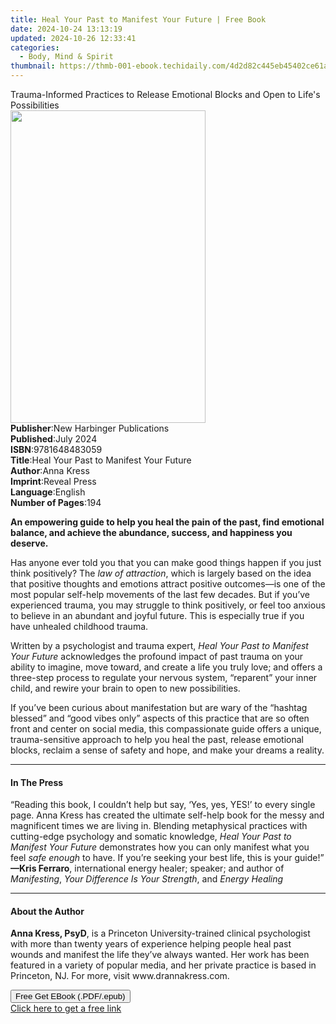 ```yaml
---
title: Heal Your Past to Manifest Your Future | Free Book
date: 2024-10-24 13:13:19
updated: 2024-10-26 12:33:41
categories:
  - Body, Mind & Spirit
thumbnail: https://thmb-001-ebook.techidaily.com/4d2d82c445eb45402ce61a0d30ece978ccf5960e8070d569d1695fba6ae5a553.jpg
---
```

<main id="book-container">
  <div class="flex flex-col">
    <div class="book-brief flex-1 py-6 px-4 sm:p-6 md:py-10 md:px-8">
      <!-- brief-->
      <div class="book-brief-main">
        Trauma-Informed Practices to Release Emotional Blocks and Open to Life's
        Possibilities
      </div>
    </div>
    <div
      class="book-meta-info flex-1 grid gap-4 col-start-1 col-end-3 row-start-1 sm:mb-6 sm:grid-cols-4 lg:gap-6 lg:col-start-2 lg:row-end-6 lg:row-span-6 lg:mb-0"
    >
      <div
        class="book-meta-info-left place-content-center mt-4 p-4 text-sm leading-6 col-start-2 col-span-2 dark:text-slate-400"
      >
        <img
          class="w-full h-500 object-cover rounded-lg sm:h-255 sm:col-span-2 lg:col-span-full"
          src="https://img-001-ebook.techidaily.com/519f11dee68e76c1a7bde9b7310ffc00ad20f64f3dc3c9b0826d64f529c78d10.jpg"
          alt=""
          width="312"
          height="500"
        />
      </div>
      <div
        class="book-meta-info-right mt-2 col-start-1 row-start-2 col-span-3 self-center"
      >
        <!-- meta data  -->
        <div class="flex flex-col px-4 md:px-8">
          <div class="flex-1">
            <strong>Publisher</strong>:<span class="px-2"
              >New Harbinger Publications</span
            >
          </div>
          <div class="flex-1">
            <strong>Published</strong>:<span class="px-2">July 2024</span>
          </div>
          <div class="flex-1">
            <strong>ISBN</strong>:<span class="px-2">9781648483059</span>
          </div>
          <div class="flex-1">
            <strong>Title</strong>:<span class="px-2"
              >Heal Your Past to Manifest Your Future</span
            >
          </div>
          <div class="flex-1">
            <strong>Author</strong>:<span class="px-2">Anna Kress</span>
          </div>
          <div class="flex-1">
            <strong>Imprint</strong>:<span class="px-2">Reveal Press</span>
          </div>
          <div class="flex-1">
            <strong>Language</strong>:<span class="px-2">English</span>
          </div>
          <div class="flex-1">
            <strong>Number of Pages</strong>:<span class="px-2">194</span>
          </div>
        </div>
      </div>
    </div>
    <div class="book-description flex-1 py-6 px-4 sm:p-6 md:py-10 md:px-8">
      <div class="book-description-main">
        <div accordion-content="" id="description">
          <p>
            <b
              >An empowering guide to help you heal the pain of the past, find
              emotional balance, and achieve the abundance, success, and
              happiness you deserve.</b
            >
          </p>
          <p>
            Has anyone ever told you that you can make good things happen if you
            just think positively? The <i>law of attraction</i>, which is
            largely based on the idea that positive thoughts and emotions
            attract positive outcomes—is one of the most popular self-help
            movements of the last few decades. But if you’ve experienced trauma,
            you may struggle to think positively, or feel too anxious to believe
            in an abundant and joyful future. This is especially true if you
            have unhealed childhood trauma.
          </p>
          <p>
            Written by a psychologist and trauma expert,
            <i>Heal Your Past to Manifest Your Future</i> acknowledges the
            profound impact of past trauma on your ability to imagine, move
            toward, and create a life you truly love; and offers a three-step
            process to regulate your nervous system, “reparent” your inner
            child, and rewire your brain to open to new possibilities.
          </p>
          <p>
            If you’ve been curious about manifestation but are wary of the
            “hashtag blessed” and “good vibes only” aspects of this practice
            that are so often front and center on social media, this
            compassionate guide offers a unique, trauma-sensitive approach to
            help you heal the past, release emotional blocks, reclaim a sense of
            safety and hope, and make your dreams a reality.
          </p>
        </div>
        <div class="accordion-fader"></div>
      </div>
    </div>
    <div class="book-excerpts flex-1 py-6 px-4 sm:p-6 md:py-10 md:px-8">
      <!-- excerpts-->
      <div class="book-excerpts-main">
        <hr />
        <h4 class="placeholder placeholder-heading">
          <span>In The Press</span>
        </h4>
        <p>
          “Reading this book, I couldn’t help but say, ‘Yes, yes, YES!’ to every
          single page. Anna Kress has created the ultimate self-help book for
          the messy and magnificent times we are living in. Blending
          metaphysical practices with cutting-edge psychology and somatic
          knowledge, <i>Heal Your Past to Manifest Your Future</i> demonstrates
          how you can only manifest what you feel <i>safe enough</i> to have. If
          you’re seeking your best life, this is your guide!”<br /><b
            >—Kris Ferraro</b
          >, international energy healer; speaker; and author of
          <i>Manifesting</i>, <i>Your Difference Is Your Strength</i>, and
          <i>Energy Healing</i>
        </p>
      </div>
    </div>
    <div class="book-about-author flex-1 py-6 px-4 sm:p-6 md:py-10 md:px-8">
      <!-- about author-->
      <div class="book-main-author-main">
        <hr />
        <h4 class="placeholder placeholder-heading">
          <span>About the Author</span>
        </h4>
        <p>
          <b>Anna Kress, PsyD</b>, is a Princeton University-trained clinical
          psychologist with more than twenty years of experience helping people
          heal past wounds and manifest the life they’ve always wanted. Her work
          has been featured in a variety of popular media, and her private
          practice is based in Princeton, NJ. For more, visit
          www.drannakress.com.
        </p>
      </div>
    </div>
    <div class="book-free-get flex-1 py-6 px-4 sm:p-6 md:py-10 md:px-8">
      <button
        id="btn-free-get"
        class="bg-blue-500 hover:bg-blue-700 text-white font-bold py-2 px-4 rounded"
      >
        Free Get EBook (.PDF/.epub)
      </button>
      <div id="countdown-display" class="px-2 text-lg mt-2"></div>
      <a
        id="free-link"
        class="hidden bg-blue-500 hover:bg-blue-700 text-white font-bold py-2 px-4 rounded"
        href="https://www.ebooks.com/en-us/book/211030487/heal-your-past-to-manifest-your-future/anna-kress/"
        target="_blank"
        >Click here to get a free link</a
      >
    </div>
    <script>
      let countdownTime = 0;
      let countdownInterval = null;
      document
        .getElementById('btn-free-get')
        .addEventListener('click', startCountdown);
      function startCountdown() {
        countdownTime = new Date().getTime() + 60000 * 3;
        countdownInterval = setInterval(updateCountdown, 1000);
        document.getElementById('btn-free-get').disabled = true;
        document
          .getElementById('btn-free-get')
          .classList.add('bg-gray-500', 'cursor-not-allowed');
      }
      function updateCountdown() {
        let currentTime = new Date().getTime();
        let timeLeft = countdownTime - currentTime;
        let secondsLeft = Math.floor(timeLeft / 1000);
        document.getElementById('countdown-display').innerHTML =
          `Remaining time: ${secondsLeft} seconds.`;
        if (secondsLeft <= 0) {
          clearInterval(countdownInterval);
          document.getElementById('btn-free-get').classList.add('hidden');
          document.getElementById('free-link').classList.remove('hidden');
          document.getElementById('countdown-display').innerHTML = '';
        }
      }
    </script>
  </div>
</main>
